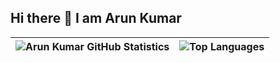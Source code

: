 ## Hi there 👋 I am Arun Kumar


| ![Arun Kumar GitHub Statistics](https://github-readme-stats.vercel.app/api?username=Arun05hp&show_icons=true) | ![Top Languages](https://github-readme-stats.vercel.app/api/top-langs/?username=Arun05hp) |
| --- | --- |

